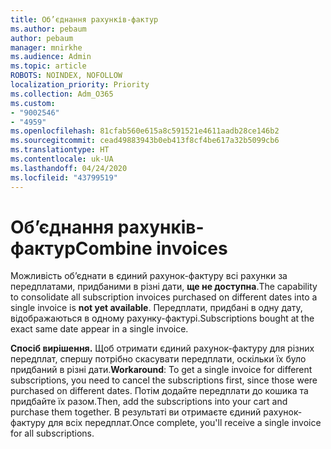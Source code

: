 ```yaml
---
title: Об’єднання рахунків-фактур
ms.author: pebaum
author: pebaum
manager: mnirkhe
ms.audience: Admin
ms.topic: article
ROBOTS: NOINDEX, NOFOLLOW
localization_priority: Priority
ms.collection: Adm_O365
ms.custom:
- "9002546"
- "4959"
ms.openlocfilehash: 81cfab560e615a8c591521e4611aadb28ce146b2
ms.sourcegitcommit: cead49883943b0eb413f8cf4be617a32b5099cb6
ms.translationtype: HT
ms.contentlocale: uk-UA
ms.lasthandoff: 04/24/2020
ms.locfileid: "43799519"
---
```

# <a name="combine-invoices"></a><span data-ttu-id="045a5-102">Об’єднання рахунків-фактур</span><span class="sxs-lookup"><span data-stu-id="045a5-102">Combine invoices</span></span>

<span data-ttu-id="045a5-103">Можливість об’єднати в єдиний рахунок-фактуру всі рахунки за передплатами, придбаними в різні дати, **ще не доступна**.</span><span class="sxs-lookup"><span data-stu-id="045a5-103">The capability to consolidate all subscription invoices purchased on different dates into a single invoice is **not yet available**.</span></span> <span data-ttu-id="045a5-104">Передплати, придбані в одну дату, відображаються в одному рахунку-фактурі.</span><span class="sxs-lookup"><span data-stu-id="045a5-104">Subscriptions bought at the exact same date appear in a single invoice.</span></span>

<span data-ttu-id="045a5-105">**Спосіб вирішення.** Щоб отримати єдиний рахунок-фактуру для різних передплат, спершу потрібно скасувати передплати, оскільки їх було придбаний в різні дати.</span><span class="sxs-lookup"><span data-stu-id="045a5-105">**Workaround**: To get a single invoice for different subscriptions, you need to cancel the subscriptions first, since those were purchased on different dates.</span></span> <span data-ttu-id="045a5-106">Потім додайте передплати до кошика та придбайте їх разом.</span><span class="sxs-lookup"><span data-stu-id="045a5-106">Then, add the subscriptions into your cart and purchase them together.</span></span> <span data-ttu-id="045a5-107">В результаті ви отримаєте єдиний рахунок-фактуру для всіх передплат.</span><span class="sxs-lookup"><span data-stu-id="045a5-107">Once complete, you'll receive a single invoice for all subscriptions.</span></span>
